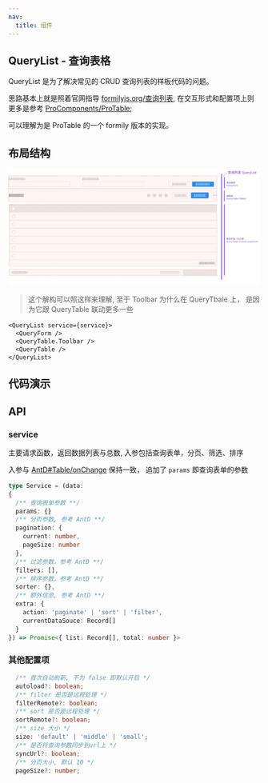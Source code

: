 ```yaml
---
nav:
  title: 组件
---
```

## QueryList - 查询表格

QueryList 是为了解决常见的 CRUD 查询列表的样板代码的问题。

思路基本上就是照着官网指导 [formilyjs.org/查询列表](https://formilyjs.org/zh-CN/guide/scenes/query-list#%E6%9F%A5%E8%AF%A2%E5%88%97%E8%A1%A8), 在交互形式和配置项上则更多是参考
[ProComponents/ProTable](https://procomponents.ant.design/components/table);

可以理解为是 ProTable 的一个 formily 版本的实现。

## 布局结构
![querylist.jpg](./fireformily-querylist.jpg)

> 这个解构可以照这样来理解, 至于 Toolbar 为什么在 QueryTbale 上， 是因为它跟 QueryTable 联动更多一些

```tsx pure
<QueryList service={service}>
  <QueryForm />
  <QueryTable.Toolbar />
  <QueryTable />
</QueryList>

```

## 代码演示

<code src="./QueryList.tsx"></code>

## API

### service

主要请求函数，返回数据列表与总数, 入参包括查询表单，分页、筛选、排序

入参与 [AntD#Table/onChange](https://ant.design/components/table-cn/#API) 保持一致， 追加了 `params` 即查询表单的参数


```ts
type Service = (data:
{
  /** 查询表单参数 **/
  params: {}
  /** 分页参数, 参考 AntD **/
  pagination: {
    current: number,
    pageSize: number
  },
  /** 过滤参数，参考 AntD **/
  filters: [],
  /** 排序参数，参考 AntD **/
  sorter: {},
  /** 额外信息, 参考 AntD **/
  extra: {
    action: 'paginate' | 'sort' | 'filter',
    currentDataSouce: Record[]
  }
}) => Promise<{ list: Record[], total: number }>
```

### 其他配置项

```ts
  /** 首次自动刷新, 不为 false 即默认开启 */
  autoload?: boolean;
  /** filter 是否是远程处理 */
  filterRemote?: boolean;
  /** sort 是否是远程处理 */
  sortRemote?: boolean;
  /** size 大小 */
  size: 'default' | 'middle' | 'small';
  /** 是否将查询参数同步到url上 */
  syncUrl?: boolean;
  /** 分页大小, 默认 10 */
  pageSize?: number;
```
